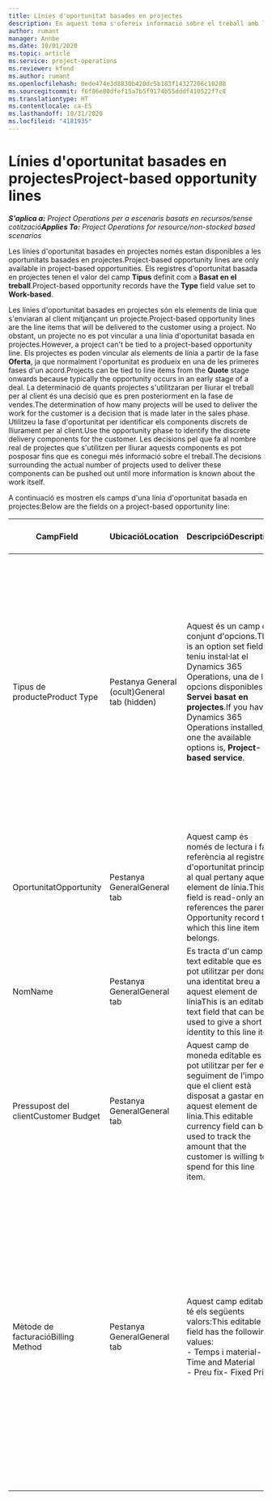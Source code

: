 ```yaml
---
title: Línies d'oportunitat basades en projectes
description: En aquest tema s'ofereix informació sobre el treball amb línies d'oportunitat basades en projectes.
author: rumant
manager: Annbe
ms.date: 10/01/2020
ms.topic: article
ms.service: project-operations
ms.reviewer: kfend
ms.author: rumant
ms.openlocfilehash: 0ede474e3d8830b420dc5b183f14327206c10288
ms.sourcegitcommit: f6f86e80dfef15a7b5f9174b55dddf410522f7c8
ms.translationtype: HT
ms.contentlocale: ca-ES
ms.lasthandoff: 10/31/2020
ms.locfileid: "4181935"
---
```

# <a name="project-based-opportunity-lines"></a><span data-ttu-id="d2019-103">Línies d'oportunitat basades en projectes</span><span class="sxs-lookup"><span data-stu-id="d2019-103">Project-based opportunity lines</span></span>

<span data-ttu-id="d2019-104">_**S'aplica a:** Project Operations per a escenaris basats en recursos/sense cotització_</span><span class="sxs-lookup"><span data-stu-id="d2019-104">_**Applies To:** Project Operations for resource/non-stocked based scenarios_</span></span>


<span data-ttu-id="d2019-105">Les línies d'oportunitat basades en projectes només estan disponibles a les oportunitats basades en projectes.</span><span class="sxs-lookup"><span data-stu-id="d2019-105">Project-based opportunity lines are only available in project-based opportunities.</span></span> <span data-ttu-id="d2019-106">Els registres d'oportunitat basada en projectes tenen el valor del camp **Tipus** definit com a **Basat en el treball**.</span><span class="sxs-lookup"><span data-stu-id="d2019-106">Project-based opportunity records have the **Type** field value set to **Work-based**.</span></span>

<span data-ttu-id="d2019-107">Les línies d'oportunitat basades en projectes són els elements de línia que s'enviaran al client mitjançant un projecte.</span><span class="sxs-lookup"><span data-stu-id="d2019-107">Project-based opportunity lines are the line items that will be delivered to the customer using a project.</span></span> <span data-ttu-id="d2019-108">No obstant, un projecte no es pot vincular a una línia d'oportunitat basada en projectes.</span><span class="sxs-lookup"><span data-stu-id="d2019-108">However, a project can't be tied to a project-based opportunity line.</span></span> <span data-ttu-id="d2019-109">Els projectes es poden vincular als elements de línia a partir de la fase **Oferta**, ja que normalment l'oportunitat es produeix en una de les primeres fases d'un acord.</span><span class="sxs-lookup"><span data-stu-id="d2019-109">Projects can be tied to line items from the **Quote** stage onwards because typically the opportunity occurs in an early stage of a deal.</span></span> <span data-ttu-id="d2019-110">La determinació de quants projectes s'utilitzaran per lliurar el treball per al client és una decisió que es pren posteriorment en la fase de vendes.</span><span class="sxs-lookup"><span data-stu-id="d2019-110">The determination of how many projects will be used to deliver the work for the customer is a decision that is made later in the sales phase.</span></span> <span data-ttu-id="d2019-111">Utilitzeu la fase d'oportunitat per identificar els components discrets de lliurament per al client.</span><span class="sxs-lookup"><span data-stu-id="d2019-111">Use the opportunity phase to identify the discrete delivery components for the customer.</span></span> <span data-ttu-id="d2019-112">Les decisions pel que fa al nombre real de projectes que s'utilitzen per lliurar aquests components es pot posposar fins que es conegui més informació sobre el treball.</span><span class="sxs-lookup"><span data-stu-id="d2019-112">The decisions surrounding the actual number of projects used to deliver these components can be pushed out until more information is known about the work itself.</span></span>

<span data-ttu-id="d2019-113">A continuació es mostren els camps d'una línia d'oportunitat basada en projectes:</span><span class="sxs-lookup"><span data-stu-id="d2019-113">Below are the fields on a project-based opportunity line:</span></span>

| <span data-ttu-id="d2019-114">**Camp**</span><span class="sxs-lookup"><span data-stu-id="d2019-114">**Field**</span></span> | <span data-ttu-id="d2019-115">**Ubicació**</span><span class="sxs-lookup"><span data-stu-id="d2019-115">**Location**</span></span> | <span data-ttu-id="d2019-116">**Descripció**</span><span class="sxs-lookup"><span data-stu-id="d2019-116">**Description**</span></span> | <span data-ttu-id="d2019-117">**Impacte descendent**</span><span class="sxs-lookup"><span data-stu-id="d2019-117">**Downstream impact**</span></span> |
| --- | --- | --- | --- |
| <span data-ttu-id="d2019-118">Tipus de producte</span><span class="sxs-lookup"><span data-stu-id="d2019-118">Product Type</span></span> | <span data-ttu-id="d2019-119">Pestanya General (ocult)</span><span class="sxs-lookup"><span data-stu-id="d2019-119">General tab (hidden)</span></span> | <span data-ttu-id="d2019-120">Aquest és un camp de conjunt d'opcions.</span><span class="sxs-lookup"><span data-stu-id="d2019-120">This is an option set field.</span></span> <span data-ttu-id="d2019-121">Si teniu instal·lat el Dynamics 365 Operations, una de les opcions disponibles és **Servei basat en projectes**.</span><span class="sxs-lookup"><span data-stu-id="d2019-121">If you have Dynamics 365 Operations installed, one the available options is, **Project-based service**.</span></span>  | <span data-ttu-id="d2019-122">El valor d'aquest camp es defineix com a **Servei basat en projectes** quan creeu la línia d'oportunitat basada en projectes des de la quadrícula de línies basades en projectes de l'oportunitat.</span><span class="sxs-lookup"><span data-stu-id="d2019-122">The value of this field is set to **Project-based service** when you create the project-based opportunity line from the project-based lines grid on the Opportunity.</span></span> <br> <span data-ttu-id="d2019-123">Si canvieu o anul·leu aquest valor, la funcionalitat del projecte no s'habilitarà als elements de línia basats en el projecte.</span><span class="sxs-lookup"><span data-stu-id="d2019-123">If you change or override this value, the project functionality won't be enabled on your project-based line items.</span></span> |
| <span data-ttu-id="d2019-124">Oportunitat</span><span class="sxs-lookup"><span data-stu-id="d2019-124">Opportunity</span></span> | <span data-ttu-id="d2019-125">Pestanya General</span><span class="sxs-lookup"><span data-stu-id="d2019-125">General tab</span></span> | <span data-ttu-id="d2019-126">Aquest camp és només de lectura i fa referència al registre d'oportunitat principal al qual pertany aquest element de línia.</span><span class="sxs-lookup"><span data-stu-id="d2019-126">This field is read-only and references the parent Opportunity record to which this line item belongs.</span></span> | <span data-ttu-id="d2019-127">No hi ha cap impacte descendent d'aquest camp.</span><span class="sxs-lookup"><span data-stu-id="d2019-127">There is no downstream impact of this field.</span></span> |
| <span data-ttu-id="d2019-128">Nom</span><span class="sxs-lookup"><span data-stu-id="d2019-128">Name</span></span> | <span data-ttu-id="d2019-129">Pestanya General</span><span class="sxs-lookup"><span data-stu-id="d2019-129">General tab</span></span> | <span data-ttu-id="d2019-130">Es tracta d'un camp de text editable que es pot utilitzar per donar una identitat breu a aquest element de línia</span><span class="sxs-lookup"><span data-stu-id="d2019-130">This is an editable text field that can be used to give a short identity to this line item</span></span> | <span data-ttu-id="d2019-131">Aquest valor s'aprofita a la línia d'oferta quan creeu una oferta a partir d'aquesta oportunitat</span><span class="sxs-lookup"><span data-stu-id="d2019-131">This value is carried over to the quote line when you create a quote from this opportunity</span></span> |
| <span data-ttu-id="d2019-132">Pressupost del client</span><span class="sxs-lookup"><span data-stu-id="d2019-132">Customer Budget</span></span> | <span data-ttu-id="d2019-133">Pestanya General</span><span class="sxs-lookup"><span data-stu-id="d2019-133">General tab</span></span> | <span data-ttu-id="d2019-134">Aquest camp de moneda editable es pot utilitzar per fer el seguiment de l'import que el client està disposat a gastar en aquest element de línia.</span><span class="sxs-lookup"><span data-stu-id="d2019-134">This editable currency field can be used to track the amount that the customer is willing to spend for this line item.</span></span> | <span data-ttu-id="d2019-135">Aquest valor s'aprofita al camp corresponent a la línia d'oferta quan creeu una oferta a partir d'aquesta oportunitat</span><span class="sxs-lookup"><span data-stu-id="d2019-135">This value is carried over to the corresponding field on the quote line when you create a quote from this opportunity</span></span> |
| <span data-ttu-id="d2019-136">Mètode de facturació</span><span class="sxs-lookup"><span data-stu-id="d2019-136">Billing Method</span></span> | <span data-ttu-id="d2019-137">Pestanya General</span><span class="sxs-lookup"><span data-stu-id="d2019-137">General tab</span></span> | <span data-ttu-id="d2019-138">Aquest camp editable té els següents valors:</span><span class="sxs-lookup"><span data-stu-id="d2019-138">This editable field has the following values:</span></span></br><span data-ttu-id="d2019-139">- Temps i material</span><span class="sxs-lookup"><span data-stu-id="d2019-139">- Time and Material</span></span></br><span data-ttu-id="d2019-140">- Preu fix</span><span class="sxs-lookup"><span data-stu-id="d2019-140">- Fixed Price</span></span> | <span data-ttu-id="d2019-141">Aquest valor s'aprofita al camp corresponent a la línia d'oferta quan creeu una oferta a partir d'aquesta oportunitat.</span><span class="sxs-lookup"><span data-stu-id="d2019-141">This value is carried over to the corresponding field on the quote line when you create a quote from this opportunity.</span></span> <span data-ttu-id="d2019-142">Després de crear la línia d'oferta, el camp està bloquejat i no es pot canviar.</span><span class="sxs-lookup"><span data-stu-id="d2019-142">After the quote line is created, the field is locked and can't be changed.</span></span> <span data-ttu-id="d2019-143">Assigneu aquest valor de camp de la manera més exacta possible.</span><span class="sxs-lookup"><span data-stu-id="d2019-143">Assign this field value as accurately as possible.</span></span> <span data-ttu-id="d2019-144">Si heu de canviar el valor d'aquest camp a la línia d'oferta, suprimiu i torneu a crear la línia d'oferta.</span><span class="sxs-lookup"><span data-stu-id="d2019-144">If you need to change the value of this field on the quote line, delete and re-create the quote line.</span></span> |
